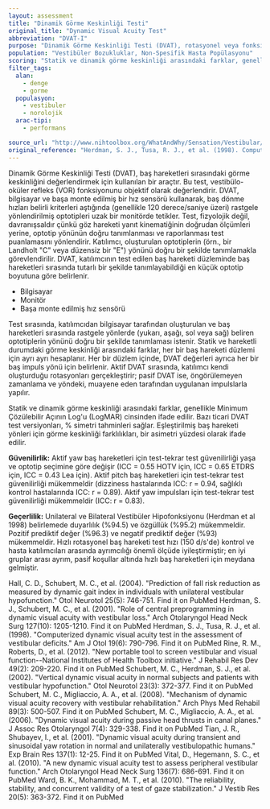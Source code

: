 ```yaml
---
layout: assessment
title: "Dinamik Görme Keskinliği Testi"
original_title: "Dynamic Visual Acuity Test"
abbreviation: "DVAT-I"
purpose: "Dinamik Görme Keskinliği Testi (DVAT), rotasyonel veya fonksiyonel baş hareketi uyaranlarına yanıt olarak vestibülo-oküler refleks (VOR) fonksiyonunun cihazla ölçülen, objektif, davranışsal bir değerlendirmesini sağlar. DVAT, temel statik görme keskinliğine göre baş hareketi sırasındaki görme keskinliğini değerlendirir."
population: "Vestibüler Bozukluklar, Non-Spesifik Hasta Popülasyonu"
scoring: "Statik ve dinamik görme keskinliği arasındaki farklar, genellikle Minimum Çözülebilir Açının Log'u (LogMAR) cinsinden ifade edilir. Bazı ticari DVAT test versiyonları, % simetri tahminleri sağlar. Eşleştirilmiş baş hareketi yönleri için görme keskinliği farklılıkları, bir asimetri yüzdesi olarak ifade edilir."
filter_tags:
  alan:
    - denge
    - gorme
  populasyon:
    - vestibuler
    - norolojik
  arac-tipi:
    - performans

source_url: "http://www.nihtoolbox.org/WhatAndWhy/Sensation/Vestibular/Pages/NIH-Toolbox-Dynamic-Visual-Acuity-Test-.aspx"
original_reference: "Herdman, S. J., Tusa, R. J., et al. (1998). Computerized dynamic visual acuity test in the assessment of vestibular deficits. Am J Otol 19(6): 790-796."
---
```





Dinamik Görme Keskinliği Testi (DVAT), baş hareketleri sırasındaki görme keskinliğini değerlendirmek için kullanılan bir araçtır. Bu test, vestibülo-oküler refleks (VOR) fonksiyonunu objektif olarak değerlendirir. DVAT, bilgisayar ve başa monte edilmiş bir hız sensörü kullanarak, baş dönme hızları belirli kriterleri aştığında (genellikle 120 derece/saniye üzeri) rastgele yönlendirilmiş optotipleri uzak bir monitörde tetikler. Test, fizyolojik değil, davranışsaldır çünkü göz hareketi yanıt kinematiğinin doğrudan ölçümleri yerine, optotip yönünün doğru tanımlanması ve raporlanması test puanlamasını yönlendirir. Katılımcı, oluşturulan optotiplerin (örn., bir Landholt "C" veya düzensiz bir "E") yönünü doğru bir şekilde tanımlamakla görevlendirilir. DVAT, katılımcının test edilen baş hareketi düzleminde baş hareketleri sırasında tutarlı bir şekilde tanımlayabildiği en küçük optotip boyutuna göre belirlenir.


*   Bilgisayar
*   Monitör
*   Başa monte edilmiş hız sensörü


Test sırasında, katılımcıdan bilgisayar tarafından oluşturulan ve baş hareketleri sırasında rastgele yönlerde (yukarı, aşağı, sol veya sağ) beliren optotiplerin yönünü doğru bir şekilde tanımlaması istenir. Statik ve hareketli durumdaki görme keskinliği arasındaki farklar, her bir baş hareketi düzlemi için ayrı ayrı hesaplanır. Her bir düzlem içinde, DVAT değerleri ayrıca her bir baş impuls yönü için belirlenir. Aktif DVAT sırasında, katılımcı kendi oluşturduğu rotasyonları gerçekleştirir; pasif DVAT ise, öngörülemeyen zamanlama ve yöndeki, muayene eden tarafından uygulanan impulslarla yapılır.


Statik ve dinamik görme keskinliği arasındaki farklar, genellikle Minimum Çözülebilir Açının Log'u (LogMAR) cinsinden ifade edilir. Bazı ticari DVAT test versiyonları, % simetri tahminleri sağlar. Eşleştirilmiş baş hareketi yönleri için görme keskinliği farklılıkları, bir asimetri yüzdesi olarak ifade edilir.


**Güvenilirlik:** Aktif yaw baş hareketleri için test-tekrar test güvenilirliği yaşa ve optotip seçimine göre değişir (ICC = 0.55 HOTV için, ICC = 0.65 ETDRS için, ICC = 0.43 Lea için). Aktif pitch baş hareketleri için test-tekrar test güvenilirliği mükemmeldir (dizziness hastalarında ICC: r = 0.94, sağlıklı kontrol hastalarında ICC: r = 0.89). Aktif yaw impulsları için test-tekrar test güvenilirliği mükemmeldir (ICC: r = 0.83).

**Geçerlilik:** Unilateral ve Bilateral Vestibüler Hipofonksiyonu (Herdman et al 1998) belirlemede duyarlılık (%94.5) ve özgüllük (%95.2) mükemmeldir. Pozitif prediktif değer (%96.3) ve negatif prediktif değer (%93) mükemmeldir. Hızlı rotasyonel baş hareketi test hızı (150 d/s'de) kontrol ve hasta katılımcıları arasında ayrımcılığı önemli ölçüde iyileştirmiştir; en iyi gruplar arası ayrım, pasif koşullar altında hızlı baş hareketleri için meydana gelmiştir.


Hall, C. D., Schubert, M. C., et al. (2004). "Prediction of fall risk reduction as measured by dynamic gait index in individuals with unilateral vestibular hypofunction." Otol Neurotol 25(5): 746-751.
Find it on PubMed
Herdman, S. J., Schubert, M. C., et al. (2001). "Role of central preprogramming in dynamic visual acuity with vestibular loss." Arch Otolaryngol Head Neck Surg 127(10): 1205-1210.
Find it on PubMed
Herdman, S. J., Tusa, R. J., et al. (1998). "Computerized dynamic visual acuity test in the assessment of vestibular deficits." Am J Otol 19(6): 790-796.
Find it on PubMed
Rine, R. M., Roberts, D., et al. (2012). "New portable tool to screen vestibular and visual function--National Institutes of Health Toolbox initiative." J Rehabil Res Dev 49(2): 209-220.
Find it on PubMed
Schubert, M. C., Herdman, S. J., et al. (2002). "Vertical dynamic visual acuity in normal subjects and patients with vestibular hypofunction." Otol Neurotol 23(3): 372-377.
Find it on PubMed
Schubert, M. C., Migliaccio, A. A., et al. (2008). "Mechanism of dynamic visual acuity recovery with vestibular rehabilitation." Arch Phys Med Rehabil 89(3): 500-507.
Find it on PubMed
Schubert, M. C., Migliaccio, A. A., et al. (2006). "Dynamic visual acuity during passive head thrusts in canal planes." J Assoc Res Otolaryngol 7(4): 329-338.
Find it on PubMed
Tian, J. R., Shubayev, I., et al. (2001). "Dynamic visual acuity during transient and sinusoidal yaw rotation in normal and unilaterally vestibulopathic humans." Exp Brain Res 137(1): 12-25.
Find it on PubMed
Vital, D., Hegemann, S. C., et al. (2010). "A new dynamic visual acuity test to assess peripheral vestibular function." Arch Otolaryngol Head Neck Surg 136(7): 686-691.
Find it on PubMed
Ward, B. K., Mohammad, M. T., et al. (2010). "The reliability, stability, and concurrent validity of a test of gaze stabilization." J Vestib Res 20(5): 363-372.
Find it on PubMed
```